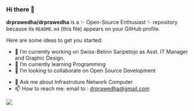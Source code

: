 ### Hi there 👋


**drprawedha/drprawedha** is a ✨ Open-Source Enthusiast ✨ repository because its `README.md` (this file) appears on your GitHub profile.

Here are some ideas to get you started:

- 🔭 I’m currently working on Swiss-Belinn Saripetojo as Asst. IT Manager and Graphic Design.
- 🌱 I’m currently learning Programming
- 👯 I’m looking to collaborate on Open Source Development
<!-- - 🤔 I’m looking for help with ... -->
- 💬 Ask me about Infrastruture Network Computer
- 📫 How to reach me: email to : drprawedha@gmail.com
<!-- - 😄 Pronouns: ...
- ⚡ Fun fact: ... -->

![](https://komarev.com/ghpvc/?username=drpawedha)

